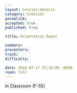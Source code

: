 ```yaml
---
layout: session-details
category: tutorial
permalink:
accepted: true
published: true

title: Orientation Event

summary:
presenters:
track:
difficulty:

date: 2016-07-17 17:15:00 -0500
room: full
---
```

In Classroom (F-55)
